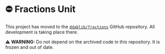 # :no_entry: Fractions Unit

This project has moved to the [`ddablib/fractions`](https://github.com/ddablib/fractions) GitHub repository. All development is taking place there.

:warning: **WARNING:** Do not depend on the archived code in this repository. It is frozen and out of date.
